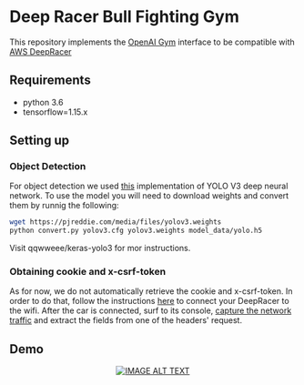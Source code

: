 # Deep Racer Bull Fighting Gym
This repository implements the [OpenAI Gym](http://github.com/openai/gym "OpenAI Gym") interface to be compatible with[ AWS DeepRacer](https://aws.amazon.com/deepracer/ " AWS DeepRacer")

## Requirements
-  python 3.6
- tensorflow=1.15.x
## Setting up
### Object Detection
For object detection we used [this](https://github.com/qqwweee/keras-yolo3 "this")  implementation of YOLO V3 deep neural network. To use the model you will need to download weights and convert them by runnig the following:
```bash
wget https://pjreddie.com/media/files/yolov3.weights
python convert.py yolov3.cfg yolov3.weights model_data/yolo.h5
```
Visit qqwweee/keras-yolo3 for mor instructions.
### Obtaining cookie and x-csrf-token
As for now, we do not automatically retrieve the cookie and x-csrf-token. In order to do that, follow the instructions [here](https://www.youtube.com/watch?v=9eTNSt_zHeA "here") to connect your DeepRacer to the wifi.  After the car is connected, surf to its console, [capture the network traffic](https://developers.google.com/web/tools/chrome-devtools/network "capture the network traffic")  and extract the fields from one of the headers' request.

## Demo
<div align="center">
  <a href="https://www.youtube.com/watch?v=L2MsII6-kd8"><img src="https://img.youtube.com/vi/L2MsII6-kd8/0.jpg" alt="IMAGE ALT TEXT"></a>
</div>

